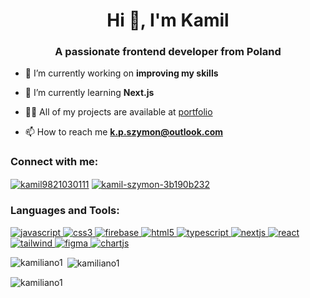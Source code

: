 <h1 align="center">Hi 👋, I'm Kamil</h1>
<h3 align="center">A passionate frontend developer from Poland</h3>

- 🔭 I’m currently working on **improving my skills**

- 🌱 I’m currently learning **Next.js**
- 👨‍💻 All of my projects are available at [portfolio](https://github.com/kamiliano1)

- 📫 How to reach me **k.p.szymon@outlook.com**

<h3 align="left">Connect with me:</h3>
<p align="left">

<a href="https://twitter.com/kamil9821030111" target="blank"><img align="center" src="https://img.shields.io/badge/Twitter-1DA1F2?style=for-the-badge&logo=twitter&logoColor=white" alt="kamil9821030111" /></a>
<a href="https://linkedin.com/in/kamil-szymon-3b190b232" target="blank"><img align="center" src="https://img.shields.io/badge/LinkedIn-0077B5?style=for-the-badge&logo=linkedin&logoColor=white" alt="kamil-szymon-3b190b232" /></a>

</p>

<h3 align="left">Languages and Tools:</h3>
<p align="left"> <a href="https://developer.mozilla.org/en-US/docs/Web/JavaScript" target="_blank" rel="noreferrer"> <img src="https://img.shields.io/badge/JavaScript-323330?style=for-the-badge&logo=javascript&logoColor=F7DF1E" alt="javascript"/> <a href="https://www.w3schools.com/css/" target="_blank" rel="noreferrer"> <img src="https://img.shields.io/badge/CSS3-1572B6?style=for-the-badge&logo=css3&logoColor=white" alt="css3" /> </a>  <a href="https://firebase.google.com/" target="_blank" rel="noreferrer"> <img src="https://img.shields.io/badge/firebase-ffca28?style=for-the-badge&logo=firebase&logoColor=black" alt="firebase" /> </a> <a href="https://www.w3.org/html/" target="_blank" rel="noreferrer"> <img src="https://img.shields.io/badge/HTML5-E34F26?style=for-the-badge&logo=html5&logoColor=white" alt="html5"/> </a>  </a><a href="https://www.typescriptlang.org/" target="_blank" rel="noreferrer"> <img src="https://img.shields.io/badge/TypeScript-007ACC?style=for-the-badge&logo=typescript&logoColor=white" alt="typescript"/> </a> <a href="https://nextjs.org/" target="_blank" rel="noreferrer"> <img src="https://img.shields.io/badge/next%20js-000000?style=for-the-badge&logo=nextdotjs&logoColor=white" alt="nextjs" /> </a> <a href="https://reactjs.org/" target="_blank" rel="noreferrer"> <img src="https://img.shields.io/badge/React-20232A?style=for-the-badge&logo=react&logoColor=61DAFB" alt="react"/> </a> <a href="https://tailwindcss.com/" target="_blank" rel="noreferrer"> <img src="https://img.shields.io/badge/Tailwind_CSS-38B2AC?style=for-the-badge&logo=tailwind-css&logoColor=white" alt="tailwind"/> </a> <a href="https://www.figma.com/" target="_blank" rel="noreferrer"> <img src="https://img.shields.io/badge/Figma-F24E1E?style=for-the-badge&logo=figma&logoColor=white" alt="figma"/> </a><a href="https://www.chartjs.org" target="_blank" rel="noreferrer"> <img src="https://img.shields.io/badge/Chart%20js-FF6384?style=for-the-badge&logo=chartdotjs&logoColor=white" alt="chartjs"/> </a> </p>

<p><img align="left" src="https://github-readme-stats.vercel.app/api/top-langs?username=kamiliano1&show_icons=true&locale=en&layout=compact" alt="kamiliano1" /></p>

<p>&nbsp;<img align="center" src="https://github-readme-stats.vercel.app/api?username=kamiliano1&show_icons=true&locale=en" alt="kamiliano1" /></p>

<p><img align="center" src="https://github-readme-streak-stats.herokuapp.com/?user=kamiliano1&" alt="kamiliano1" /></p>
